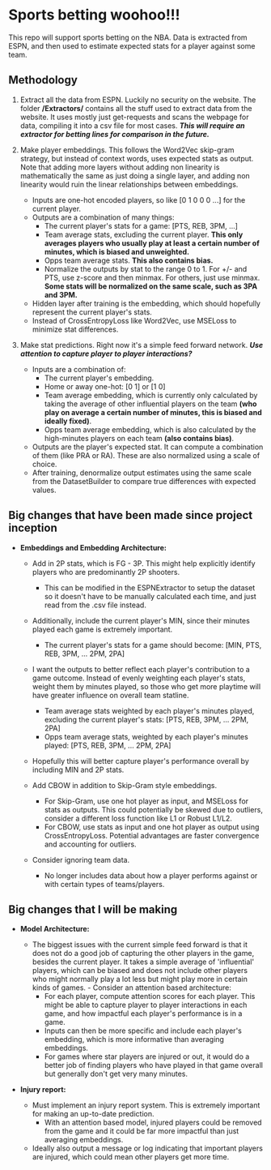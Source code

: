 # Sports betting woohoo!!!

This repo will support sports betting on the NBA. Data is extracted from ESPN, and then used to estimate expected stats for a player against some team.

## Methodology

1. Extract all the data from ESPN. Luckily no security on the website. The folder **/Extractors/** contains all the stuff used to extract data from the website. It uses mostly just get-requests and scans the webpage for data, compiling it into a csv file for most cases. ***This will require an extractor for betting lines for comparison in the future.***

2. Make player embeddings. This follows the Word2Vec skip-gram strategy, but instead of context words, uses expected stats as output. Note that adding more layers without adding non linearity is mathematically the same as just doing a single layer, and adding non linearity would ruin the linear relationships between embeddings.
    - Inputs are one-hot encoded players, so like [0 1 0 0 0 ...] for the current player.
    - Outputs are a combination of many things:
        - The current player's stats for a game: [PTS, REB, 3PM, ...] 
        - Team average stats, excluding the current player. **This only averages players who usually play at least a certain number of minutes, which is biased and unweighted.**
        - Opps team average stats. **This also contains bias.**
        - Normalize the outputs by stat to the range 0 to 1. For +/- and PTS, use z-score and then minmax. For others, just use minmax. **Some stats will be normalized on the same scale, such as 3PA and 3PM.**
    - Hidden layer after training is the embedding, which should hopefully represent the current player's stats.
    - Instead of CrossEntropyLoss like Word2Vec, use MSELoss to minimize stat differences.

3. Make stat predictions. Right now it's a simple feed forward network. ***Use attention to capture player to player interactions?***
    - Inputs are a combination of:
        - The current player's embedding.
        - Home or away one-hot: [0 1] or [1 0]
        - Team average embedding, which is currently only calculated by taking the average of other influential players on the team **(who play on average a certain number of minutes, this is biased and ideally fixed)**.
        - Opps team average embedding, which is also calculated by the high-minutes players on each team **(also contains bias)**.
    - Outputs are the player's expected stat. It can compute a combination of them (like PRA or RA). These are also normalized using a scale of choice.
    - After training, denormalize output estimates using the same scale from the DatasetBuilder to compare true differences with expected values.


## Big changes that have been made since project inception

* **Embeddings and Embedding Architecture:**
    - Add in 2P stats, which is FG - 3P. This might help explicitly identify players who are predominantly 2P shooters.
        - This can be modified in the ESPNExtractor to setup the dataset so it doesn't have to be manually calculated each time, and just read from the .csv file instead.
    - Additionally, include the current player's MIN, since their minutes played each game is extremely important. 
        - The current player's stats for a game should become: [MIN, PTS, REB, 3PM, ... 2PM, 2PA]
    - I want the outputs to better reflect each player's contribution to a game outcome. Instead of evenly weighting each player's stats, weight them by minutes played, so those who get more playtime will have greater influence on overall team statline. 
        - Team average stats weighted by each player's minutes played, excluding the current player's stats: [PTS, REB, 3PM, ... 2PM, 2PA]
        - Opps team average stats, weighted by each player's minutes played: [PTS, REB, 3PM, ... 2PM, 2PA]
    - Hopefully this will better capture player's performance overall by including MIN and 2P stats.

    - Add CBOW in addition to Skip-Gram style embeddings.
        - For Skip-Gram, use one hot player as input, and MSELoss for stats as outputs. This could potentially be skewed due to outliers, consider a different loss function like L1 or Robust L1/L2.
        - For CBOW, use stats as input and one hot player as output using CrossEntropyLoss. Potential advantages are faster convergence and accounting for outliers. 
    - Consider ignoring team data.
        - No longer includes data about how a player performs against or with certain types of teams/players.



## Big changes that I will be making

* **Model Architecture:**
    - The biggest issues with the current simple feed forward is that it does not do a good job of capturing the other players in the game, besides the current player. It takes a simple average of 'influential' players, which can be biased and does not include other players who might normally play a lot less but might play more in certain kinds of games. - Consider an attention based architecture:
        - For each player, compute attention scores for each player. This might be able to capture player to player interactions in each game, and how impactful each player's performance is in a game.
        - Inputs can then be more specific and include each player's embedding, which is more informative than averaging embeddings.
        - For games where star players are injured or out, it would do a better job of finding players who have played in that game overall but generally don't get very many minutes.

* **Injury report:**
    - Must implement an injury report system. This is extremely important for making an up-to-date prediction. 
        - With an attention based model, injured players could be removed from the game and it could be far more impactful than just averaging embeddings.
    - Ideally also output a message or log indicating that important players are injured, which could mean other players get more time.

